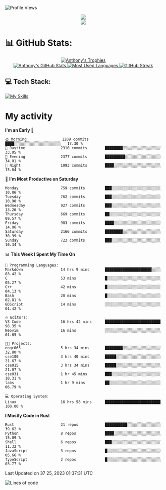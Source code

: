 
![Profile Views](https://komarev.com/ghpvc/?username=anthonymichaeltdm&label=Profile%20views&color=0e75b6&style=flat)

<!--profile banner-->
<div align="center">
  <img src="https://svg-banners.vercel.app/api?type=typeWriter&text1=Anthony%20Rubick&width=800&height=150" />
</div>

<!--profile views-->
<div align="center">
  <a href="https://u8views.com/github/AnthonyMichaelTDM">
    <img src="https://u8views.com/api/v1/github/profiles/68485672/views/day-week-month-total-count.svg">
  </a>
</div>

# 📊 GitHub Stats:

<!--trophies https://github.com/ryo-ma/github-profile-trophy -->
<div align="center"> 
  <a href="https://github.com/ryo-ma/github-profile-trophy">
    <picture>
      <source
        srcset="https://github-profile-trophy.vercel.app/?username=anthonymichaeltdm&theme=gitdimmed&no-frame=true&no-bg=true&column=-1"
        media="(prefers-color-scheme: dark)"
      />
      <source
        srcset="https://github-profile-trophy.vercel.app/?username=anthonymichaeltdm&theme=_____&no-frame=true&no-bg=true&column=-1"
        media="(prefers-color-scheme: light), (prefers-color-scheme: no-preference)"
      />
      <img src="https://github-profile-trophy.vercel.app/?username=anthonymichaeltdm&theme=gitdimmed&no-frame=true&no-bg=true&column=-1" alt="Anthony's Trophies" />
    </picture>
  </a>
</div>

<div align="center">
  <a href="https://github.com/anuraghazra/github-readme-stats">
    <picture>
      <source
        srcset="https://github-readme-stats.vercel.app/api?username=anthonymichaeltdm&show_icons=true&locale=en&theme=github_dark_dimmed&count_private=true&hide_border=true&include_all_commits=true"
        media="(prefers-color-scheme: dark)"
      />
      <source
        srcset="https://github-readme-stats.vercel.app/api?username=anthonymichaeltdm&show_icons=true&locale=en&theme=___&count_private=true&hide_border=true&include_all_commits=true"
        media="(prefers-color-scheme: light), (prefers-color-scheme: no-preference)"
      />
      <img src="https://github-readme-stats.vercel.app/api?username=anthonymichaeltdm&show_icons=true&locale=en&theme=github_dark_dimmed&count_private=true&hide_border=true&include_all_commits=true" alt="Anthony's GitHub Stats" />
    </picture>
  </a>
  
  <!--most used languages-->
  <a href="https://github.com/anuraghazra/github-readme-stats">
    <picture>
      <source
        srcset="https://github-readme-stats.vercel.app/api/top-langs?username=anthonymichaeltdm&show_icons=true&locale=en&layout=compact&theme=github_dark_dimmed&langs_count=8&count_private=true&size_weight=0.5&count_weight=0.5&hide_border=true"
        media="(prefers-color-scheme: dark)"
      />
      <source
        srcset="https://github-readme-stats.vercel.app/api/top-langs?username=anthonymichaeltdm&show_icons=true&locale=en&layout=compact&theme=____&langs_count=8&count_private=true&size_weight=0.5&count_weight=0.5&hide_border=true"
        media="(prefers-color-scheme: light), (prefers-color-scheme: no-preference)"
      />
      <img src="https://github-readme-stats.vercel.app/api/top-langs?username=anthonymichaeltdm&show_icons=true&locale=en&layout=compact&theme=github_dark_dimmed&langs_count=8&count_private=true&size_weight=0.5&count_weight=0.5&hide_border=true" alt="Most Used Languages" />
    </picture>
  </a>
  
  <!--streak https://git.io/streak-stats -->
  <a href="https://git.io/streak-stats">
    <picture>
      <source
        srcset="https://streak-stats.demolab.com?user=AnthonyMichaelTDM&theme=one-dark-pro&hide_border=true"
        media="(prefers-color-scheme: dark)"
      />
      <source
        srcset="https://streak-stats.demolab.com?user=AnthonyMichaelTDM&theme=_____&hide_border=true"
        media="(prefers-color-scheme: light), (prefers-color-scheme: no-preference)"
      />
      <img src="https://streak-stats.demolab.com?user=AnthonyMichaelTDM&theme=one-dark-pro&hide_border=true" alt="GitHub Streak" />
    </picture>
  </a>
</div>

<!--favorite languages and tools, and most used langs-->
## 💻 Tech Stack:

[![My Skills](https://skillicons.dev/icons?i=rust,actix,aws,github,githubactions,git,linux,bash,cpp,docker,java,latex,md,neovim,postgres,py,regex,vscode&theme=dark&perline=6)](https://skillicons.dev#gh-dark-mode-only)

# My activity

<!--START_SECTION:activity-->

<!--END_SECTION:activity-->

<!-- weekly activity https://github.com/AnthonyMichaelTDM/waka-readme-stats -->
<!--START_SECTION:waka-->
**I'm an Early 🐤** 

```text
🌞 Morning                1209 commits        ████░░░░░░░░░░░░░░░░░░░░░   17.30 % 
🌆 Daytime                2310 commits        ████████░░░░░░░░░░░░░░░░░   33.05 % 
🌃 Evening                2377 commits        █████████░░░░░░░░░░░░░░░░   34.01 % 
🌙 Night                  1093 commits        ████░░░░░░░░░░░░░░░░░░░░░   15.64 % 
```
📅 **I'm Most Productive on Saturday** 

```text
Monday                   759 commits         ███░░░░░░░░░░░░░░░░░░░░░░   10.86 % 
Tuesday                  762 commits         ███░░░░░░░░░░░░░░░░░░░░░░   10.90 % 
Wednesday                927 commits         ███░░░░░░░░░░░░░░░░░░░░░░   13.26 % 
Thursday                 669 commits         ██░░░░░░░░░░░░░░░░░░░░░░░   09.57 % 
Friday                   983 commits         ████░░░░░░░░░░░░░░░░░░░░░   14.06 % 
Saturday                 2166 commits        ████████░░░░░░░░░░░░░░░░░   30.99 % 
Sunday                   723 commits         ███░░░░░░░░░░░░░░░░░░░░░░   10.34 % 
```


📊 **This Week I Spent My Time On** 

```text
💬 Programming Languages: 
Markdown                 14 hrs 9 mins       █████████████████████░░░░   83.42 % 
C                        53 mins             █░░░░░░░░░░░░░░░░░░░░░░░░   05.27 % 
C++                      42 mins             █░░░░░░░░░░░░░░░░░░░░░░░░   04.13 % 
Bash                     28 mins             █░░░░░░░░░░░░░░░░░░░░░░░░   02.81 % 
GDScript                 14 mins             ░░░░░░░░░░░░░░░░░░░░░░░░░   01.42 % 

🔥 Editors: 
VS Code                  16 hrs 42 mins      █████████████████████████   98.35 % 
Neovim                   16 mins             ░░░░░░░░░░░░░░░░░░░░░░░░░   01.65 % 

🐱‍💻 Projects: 
engr065                  5 hrs 34 mins       ████████░░░░░░░░░░░░░░░░░   32.80 % 
cse100                   3 hrs 40 mins       █████░░░░░░░░░░░░░░░░░░░░   21.67 % 
cse015                   3 hrs 34 mins       █████░░░░░░░░░░░░░░░░░░░░   21.07 % 
cse031                   1 hr 45 mins        ███░░░░░░░░░░░░░░░░░░░░░░   10.31 % 
labs                     1 hr 9 mins         ██░░░░░░░░░░░░░░░░░░░░░░░   06.79 % 

💻 Operating System: 
Linux                    16 hrs 58 mins      █████████████████████████   100.00 % 
```

**I Mostly Code in Rust** 

```text
Rust                     21 repos            ██████████░░░░░░░░░░░░░░░   39.62 % 
Python                   8 repos             ████░░░░░░░░░░░░░░░░░░░░░   15.09 % 
Shell                    6 repos             ███░░░░░░░░░░░░░░░░░░░░░░   11.32 % 
JavaScript               3 repos             █░░░░░░░░░░░░░░░░░░░░░░░░   05.66 % 
TypeScript               2 repos             █░░░░░░░░░░░░░░░░░░░░░░░░   03.77 % 
```




 Last Updated on 37 25, 2023 01:37:31 UTC
<!--END_SECTION:waka-->

<!--START_SECTION:loc-->
![Lines of code](https://img.shields.io/badge/From%20Hello%20World%20I%27ve%20Written-15.3%20million%20lines%20of%20code-blue)


<!--END_SECTION:loc-->
